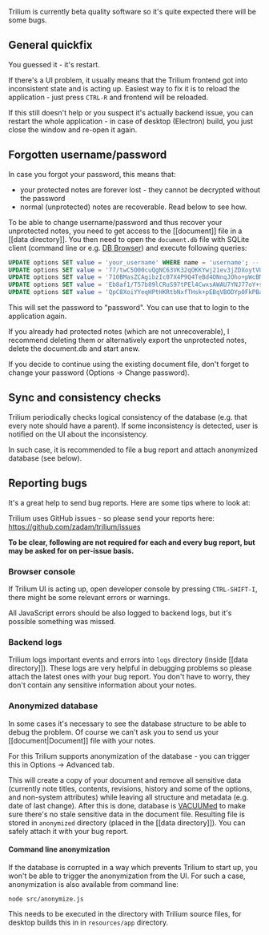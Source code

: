 Trilium is currently beta quality software so it's quite expected there will be some bugs.

## General quickfix

You guessed it - it's restart.

If there's a UI problem, it usually means that the Trilium frontend got into inconsistent state and is acting up. Easiest way to fix it is to reload the application - just press `CTRL-R` and frontend will be reloaded.

If this still doesn't help or you suspect it's actually backend issue, you can restart the whole application - in case of desktop (Electron) build, you just close the window and re-open it again.

## Forgotten username/password

In case you forgot your password, this means that:

* your protected notes are forever lost - they cannot be decrypted without the password
* normal (unprotected) notes are recoverable. Read below to see how.

To be able to change username/password and thus recover your unprotected notes, you need to get access to the [[document]] file in a [[data directory]]. You then need to open the `document.db` file with SQLite client (command line or e.g. [DB Browser](https://sqlitebrowser.org/)) and execute following queries:

```sql
UPDATE options SET value = 'your_username' WHERE name = 'username'; -- feel free to change 'your_username' to your desired username
UPDATE options SET value = '77/twC5O00cuQgNC63VK32qOKKYwj21ev3jZDXoytVU=' WHERE name = 'passwordVerificationSalt';
UPDATE options SET value = '710BMasZCAgibzIc07X4P9Q4TeBd4ONnqJOho+pWcBM=' WHERE name = 'passwordDerivedKeySalt';
UPDATE options SET value = 'Eb8af1/T57b89lCRuS97tPEl4CwxsAWAU7YNJ77oY+s=' WHERE name = 'passwordVerificationHash';
UPDATE options SET value = 'QpC8XoiYYeqHPtHKRtbNxfTHsk+pEBqVBODYp0FkPBa22tlBBKBMigdLu5GNX8Uu' WHERE name = 'encryptedDataKey';
```

This will set the password to "password". You can use that to login to the application again.

If you already had protected notes (which are not unrecoverable), I recommend deleting them or alternatively export the unprotected notes, delete the document.db and start anew.

If you decide to continue using the existing document file, don't forget to change your password (Options -> Change password).

## Sync and consistency checks

Trilium periodically checks logical consistency of the database (e.g. that every note should have a parent). If some inconsistency is detected, user is notified on the UI about the inconsistency.

In such case, it is recommended to file a bug report and attach anonymized database (see below).

## Reporting bugs

It's a great help to send bug reports. Here are some tips where to look at:

Trilium uses GitHub issues - so please send your reports here: https://github.com/zadam/trilium/issues

**To be clear, following are not required for each and every bug report, but may be asked for on per-issue basis.**

### Browser console

If Trilium UI is acting up, open developer console by pressing `CTRL-SHIFT-I`, there might be some relevant errors or warnings.

All JavaScript errors should be also logged to backend logs, but it's possible something was missed.

### Backend logs

Trilium logs important events and errors into `logs` directory (inside [[data directory]]). These logs are very helpful in debugging problems so please attach the latest ones with your bug report. You don't have to worry, they don't contain any sensitive information about your notes.

### Anonymized database

In some cases it's necessary to see the database structure to be able to debug the problem. Of course we can't ask you to send us your [[document|Document]] file with your notes.

For this Trilium supports anonymization of the database - you can trigger this in Options -> Advanced tab.

This will create a copy of your document and remove all sensitive data (currently note titles, contents, revisions, history and some of the options, and non-system attributes) while leaving all structure and metadata (e.g. date of last change). After this is done, database is [VACUUMed](https://sqlite.org/lang_vacuum.html) to make sure there's no stale sensitive data in the document file. Resulting file is stored in `anonymized` directory (placed in the [[data directory]]). You can safely attach it with your bug report.

#### Command line anonymization

If the database is corrupted in a way which prevents Trilium to start up, you won't be able to trigger the anonymization from the UI. For such a case, anonymization is also available from command line:

```
node src/anonymize.js
```

This needs to be executed in the directory with Trilium source files, for desktop builds this in in `resources/app` directory.